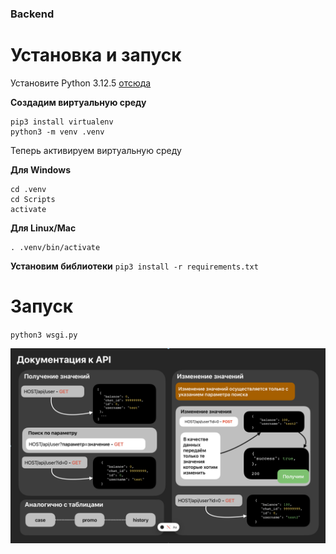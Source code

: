 ### Backend
# Установка и запуск
Установите Python 3.12.5 [отсюда](https://www.python.org/downloads/)

**Создадим виртуальную среду**
```
pip3 install virtualenv
python3 -m venv .venv
```
Теперь активируем виртуальную среду

**Для Windows**
```
cd .venv
cd Scripts
activate
```
**Для Linux/Mac**
```
. .venv/bin/activate
```
**Установим библиотеки**
`pip3 install -r requirements.txt`
# Запуск
`python3 wsgi.py`

![Документация к API](https://github.com/CepBep4/CaseWebApp/blob/main/Докуметация%20к%20API.png)

